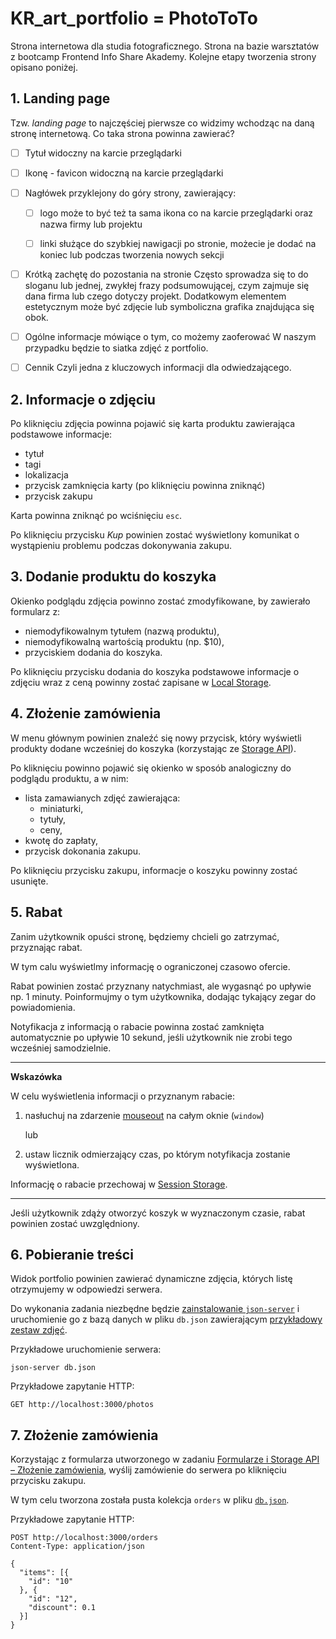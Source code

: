 # KR_art_portfolio = PhotoToTo
Strona internetowa dla studia fotograficznego.
Strona na bazie warsztatów z bootcamp Frontend Info Share Akademy.
Kolejne etapy tworzenia strony opisano poniżej.

## 1. Landing page

Tzw. _landing page_ to najczęściej pierwsze co widzimy wchodząc na daną stronę internetową. 
Co taka strona powinna zawierać?
- [ ] Tytuł 
  widoczny na karcie przeglądarki

- [ ] Ikonę - favicon
  widoczną na karcie przeglądarki

- [ ] Nagłówek
  przyklejony do góry strony, zawierający:

  - [ ] logo
    może to być też ta sama ikona co na karcie przeglądarki oraz nazwa firmy lub projektu

  - [ ] linki
    służące do szybkiej nawigacji po stronie, możecie je dodać na koniec lub podczas tworzenia nowych sekcji

- [ ] Krótką zachętę do pozostania na stronie
  Często sprowadza się to do sloganu lub jednej, zwykłej frazy podsumowującej, czym zajmuje się dana firma lub czego dotyczy projekt.
  Dodatkowym elementem estetycznym może być zdjęcie lub symboliczna grafika znajdująca się obok.

- [ ] Ogólne informacje mówiące o tym, co możemy zaoferować
  W naszym przypadku będzie to siatka zdjęć z portfolio.

- [ ] Cennik
  Czyli jedna z kluczowych informacji dla odwiedzającego.

## 2. Informacje o zdjęciu

Po kliknięciu zdjęcia powinna pojawić się karta produktu zawierająca podstawowe informacje:
- tytuł
- tagi
- lokalizacja
- przycisk zamknięcia karty (po kliknięciu powinna zniknąć)
- przycisk zakupu

Karta powinna zniknąć po wciśnięciu `esc`.

Po kliknięciu przycisku _Kup_ powinien zostać wyświetlony komunikat o wystąpieniu problemu podczas dokonywania zakupu.

## 3. Dodanie produktu do koszyka

Okienko podglądu zdjęcia powinno zostać zmodyfikowane, by zawierało formularz z:
- niemodyfikowalnym tytułem (nazwą produktu),
- niemodyfikowalną wartością produktu (np. $10),
- przyciskiem dodania do koszyka.

Po kliknięciu przycisku dodania do koszyka podstawowe informacje o zdjęciu wraz z ceną powinny zostać zapisane w [Local Storage](https://developer.mozilla.org/en-US/docs/Web/API/Window/localStorage).

## 4. Złożenie zamówienia

W menu głównym powinien znaleźć się nowy przycisk, który wyświetli produkty dodane wcześniej do koszyka (korzystając ze [Storage API](https://developer.mozilla.org/en-US/docs/Web/API/Storage)).

Po kliknięciu powinno pojawić się okienko w sposób analogiczny do podglądu produktu, a w nim:
- lista zamawianych zdjęć zawierająca:
  - miniaturki,
  - tytuły,
  - ceny,
- kwotę do zapłaty,
- przycisk dokonania zakupu.

Po kliknięciu przycisku zakupu, informacje o koszyku powinny zostać usunięte.

## 5. Rabat

Zanim użytkownik opuści stronę, będziemy chcieli go zatrzymać, przyznając rabat.

W tym calu wyświetlmy informację o ograniczonej czasowo ofercie.

Rabat powinien zostać przyznany natychmiast, ale wygasnąć po upływie np. 1 minuty.
Poinformujmy o tym użytkownika, dodając tykający zegar do powiadomienia.

Notyfikacja z informacją o rabacie powinna zostać zamknięta automatycznie po upływie 10 sekund, jeśli użytkownik nie zrobi tego wcześniej samodzielnie. 

---

**Wskazówka**

W celu wyświetlenia informacji o przyznanym rabacie:
1. nasłuchuj na zdarzenie [mouseout](https://developer.mozilla.org/en-US/docs/Web/API/Element/mouseout_event) na całym oknie (`window`)

   lub

2. ustaw licznik odmierzający czas, po którym notyfikacja zostanie wyświetlona. 

Informację o rabacie przechowaj w [Session Storage](https://developer.mozilla.org/en-US/docs/Web/API/Window/sessionStorage).


---

Jeśli użytkownik zdąży otworzyć koszyk w wyznaczonym czasie, rabat powinien zostać uwzględniony.

## 6. Pobieranie treści

Widok portfolio powinien zawierać dynamiczne zdjęcia, których listę otrzymujemy w odpowiedzi serwera.

Do wykonania zadania niezbędne będzie [zainstalowanie `json-server`](https://github.com/typicode/json-server#getting-started) i uruchomienie go z bazą danych w pliku `db.json` zawierającym [przykładowy zestaw zdjęć](https://picsum.photos).

Przykładowe uruchomienie serwera:
```shell
json-server db.json
```

Przykładowe zapytanie HTTP:
```http request
GET http://localhost:3000/photos
```

## 7. Złożenie zamówienia

Korzystając z formularza utworzonego w zadaniu [Formularze i Storage API – Złożenie zamówienia](../forms-and-storage/README.md#złożenie-zamówienia), wyślij zamówienie do serwera po kliknięciu przycisku zakupu.

W tym celu tworzona została pusta kolekcja `orders` w pliku [`db.json`](../db.json).

Przykładowe zapytanie HTTP:
```http request
POST http://localhost:3000/orders
Content-Type: application/json

{
  "items": [{
    "id": "10"
  }, {
    "id": "12",
    "discount": 0.1
  }]
}
```
